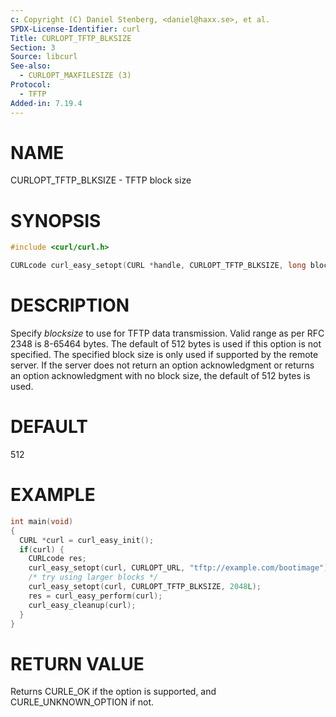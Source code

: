 ```yaml
---
c: Copyright (C) Daniel Stenberg, <daniel@haxx.se>, et al.
SPDX-License-Identifier: curl
Title: CURLOPT_TFTP_BLKSIZE
Section: 3
Source: libcurl
See-also:
  - CURLOPT_MAXFILESIZE (3)
Protocol:
  - TFTP
Added-in: 7.19.4
---
```


# NAME

CURLOPT_TFTP_BLKSIZE - TFTP block size

# SYNOPSIS

~~~c
#include <curl/curl.h>

CURLcode curl_easy_setopt(CURL *handle, CURLOPT_TFTP_BLKSIZE, long blocksize);
~~~

# DESCRIPTION

Specify *blocksize* to use for TFTP data transmission. Valid range as per
RFC 2348 is 8-65464 bytes. The default of 512 bytes is used if this option is
not specified. The specified block size is only used if supported by the
remote server. If the server does not return an option acknowledgment or
returns an option acknowledgment with no block size, the default of 512 bytes
is used.

# DEFAULT

512

# EXAMPLE

~~~c
int main(void)
{
  CURL *curl = curl_easy_init();
  if(curl) {
    CURLcode res;
    curl_easy_setopt(curl, CURLOPT_URL, "tftp://example.com/bootimage");
    /* try using larger blocks */
    curl_easy_setopt(curl, CURLOPT_TFTP_BLKSIZE, 2048L);
    res = curl_easy_perform(curl);
    curl_easy_cleanup(curl);
  }
}
~~~

# RETURN VALUE

Returns CURLE_OK if the option is supported, and CURLE_UNKNOWN_OPTION if not.
